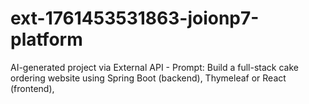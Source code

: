 # ext-1761453531863-joionp7-platform
AI-generated project via External API - Prompt: Build a full-stack cake ordering website using Spring Boot (backend), Thymeleaf or React (frontend),
